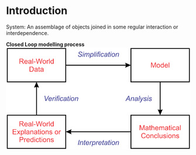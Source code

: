# Introduction

System: An assemblage of objects joined in some regular interaction or interdependence.

**Closed Loop modelling process**
![](img/topic01/closed-loop.png)